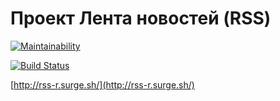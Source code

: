 # Проект Лента новостей (RSS)

[![Maintainability](https://api.codeclimate.com/v1/badges/d8e604d7c55b987a2320/maintainability)](https://codeclimate.com/github/d3x4r/frontend-project-lvl3/maintainability)

[![Build Status](https://travis-ci.org/d3x4r/frontend-project-lvl3.svg?branch=master)](https://travis-ci.org/d3x4r/frontend-project-lvl3)

[http://rss-r.surge.sh/](http://rss-r.surge.sh/)
